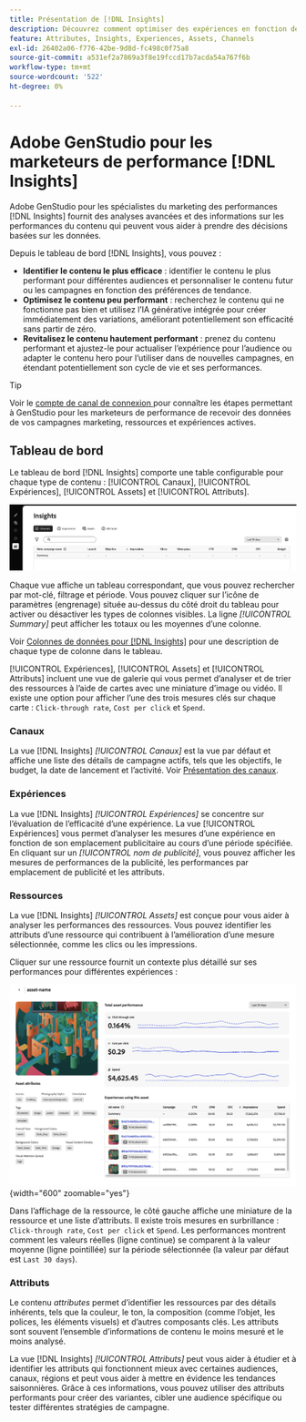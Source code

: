 ```yaml
---
title: Présentation de [!DNL Insights]
description: Découvrez comment optimiser des expériences en fonction des mesures de performances du contenu en temps réel.
feature: Attributes, Insights, Experiences, Assets, Channels
exl-id: 26402a06-f776-42be-9d8d-fc498c0f75a8
source-git-commit: a531ef2a7869a3f8e19fccd17b7acda54a767f6b
workflow-type: tm+mt
source-wordcount: '522'
ht-degree: 0%

---
```


# Adobe GenStudio pour les marketeurs de performance [!DNL Insights]

Adobe GenStudio pour les spécialistes du marketing des performances [!DNL Insights] fournit des analyses avancées et des informations sur les performances du contenu qui peuvent vous aider à prendre des décisions basées sur les données.

Depuis le tableau de bord [!DNL Insights], vous pouvez :

- **Identifier le contenu le plus efficace** : identifier le contenu le plus performant pour différentes audiences et personnaliser le contenu futur ou les campagnes en fonction des préférences de tendance.
- **Optimisez le contenu peu performant** : recherchez le contenu qui ne fonctionne pas bien et utilisez l’IA générative intégrée pour créer immédiatement des variations, améliorant potentiellement son efficacité sans partir de zéro.
- **Revitalisez le contenu hautement performant** : prenez du contenu performant et ajustez-le pour actualiser l’expérience pour l’audience ou adapter le contenu hero pour l’utiliser dans de nouvelles campagnes, en étendant potentiellement son cycle de vie et ses performances.

>[!TIP]
>
>Voir le [ compte de canal de connexion ](connect-channel.md) pour connaître les étapes permettant à GenStudio pour les marketeurs de performance de recevoir des données de vos campagnes marketing, ressources et expériences actives.

## Tableau de bord

Le tableau de bord [!DNL Insights] comporte une table configurable pour chaque type de contenu : [!UICONTROL Canaux], [!UICONTROL Expériences], [!UICONTROL Assets] et [!UICONTROL Attributs].

![[!DNL Insights] tableau de bord](/help/assets/insights-dashboard.png)

Chaque vue affiche un tableau correspondant, que vous pouvez rechercher par mot-clé, filtrage et période. Vous pouvez cliquer sur l’icône de paramètres (engrenage) située au-dessus du côté droit du tableau pour activer ou désactiver les types de colonnes visibles. La ligne _[!UICONTROL Summary]_ peut afficher les totaux ou les moyennes d’une colonne.

Voir [Colonnes de données pour [!DNL Insights]](data-columns.md) pour une description de chaque type de colonne dans le tableau.

[!UICONTROL Expériences], [!UICONTROL Assets] et [!UICONTROL Attributs] incluent une vue de galerie qui vous permet d’analyser et de trier des ressources à l’aide de cartes avec une miniature d’image ou vidéo. Il existe une option pour afficher l’une des trois mesures clés sur chaque carte : `Click-through rate`, `Cost per click` et `Spend`.

### Canaux

La vue [!DNL Insights] _[!UICONTROL Canaux]_ est la vue par défaut et affiche une liste des détails de campagne actifs, tels que les objectifs, le budget, la date de lancement et l’activité. Voir [Présentation des canaux](channels.md).

### Expériences

La vue [!DNL Insights] _[!UICONTROL Expériences]_ se concentre sur l’évaluation de l’efficacité d’une expérience. La vue [!UICONTROL Expériences] vous permet d’analyser les mesures d’une expérience en fonction de son emplacement publicitaire au cours d’une période spécifiée. En cliquant sur un _[!UICONTROL nom de publicité]_, vous pouvez afficher les mesures de performances de la publicité, les performances par emplacement de publicité et les attributs.

### Ressources

La vue [!DNL Insights] _[!UICONTROL Assets]_ est conçue pour vous aider à analyser les performances des ressources. Vous pouvez identifier les attributs d’une ressource qui contribuent à l’amélioration d’une mesure sélectionnée, comme les clics ou les impressions.

Cliquer sur une ressource fournit un contexte plus détaillé sur ses performances pour différentes expériences :

![Affichage de ressource](/help/assets/insights-asset-view.png){width="600" zoomable="yes"}

Dans l’affichage de la ressource, le côté gauche affiche une miniature de la ressource et une liste d’attributs. Il existe trois mesures en surbrillance : `Click-through rate`, `Cost per click` et `Spend`. Les performances montrent comment les valeurs réelles (ligne continue) se comparent à la valeur moyenne (ligne pointillée) sur la période sélectionnée (la valeur par défaut est `Last 30 days`).

### Attributs

Le contenu _attributes_ permet d’identifier les ressources par des détails inhérents, tels que la couleur, le ton, la composition (comme l’objet, les polices, les éléments visuels) et d’autres composants clés. Les attributs sont souvent l’ensemble d’informations de contenu le moins mesuré et le moins analysé.

La vue [!DNL Insights] _[!UICONTROL Attributs]_ peut vous aider à étudier et à identifier les attributs qui fonctionnent mieux avec certaines audiences, canaux, régions et peut vous aider à mettre en évidence les tendances saisonnières. Grâce à ces informations, vous pouvez utiliser des attributs performants pour créer des variantes, cibler une audience spécifique ou tester différentes stratégies de campagne.
